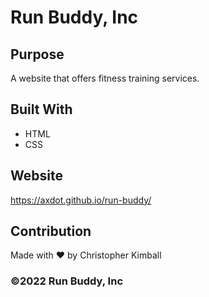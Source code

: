 # Run Buddy, Inc

## Purpose
A website that offers fitness training services. 

## Built With
* HTML
* CSS

## Website
https://axdot.github.io/run-buddy/

## Contribution
Made with ❤️ by Christopher Kimball

### ©️2022 Run Buddy, Inc 
